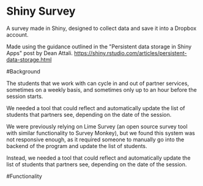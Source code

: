 # Shiny Survey

A survey made in Shiny, designed to collect data and save it into a Dropbox account.

Made using the guidance outlined in the "Persistent data storage in Shiny Apps" post by Dean Attali. https://shiny.rstudio.com/articles/persistent-data-storage.html

#Background

The students that we work with can cycle in and out of partner services, sometimes on a weekly basis, and sometimes only up to an hour before the session starts. 

We needed a tool that could reflect and automatically update the list of students that partners see, depending on the date of the session.

We were previously relying on Lime Survey (an open source survey tool with similar functionality to Survey Monkey), but we found this system was not responsive enough, as it required someone to manually go into the backend of the program and update the list of students.

Instead, we needed a tool that could reflect and automatically update the list of students that partners see, depending on the date of the session. 

#Functionality



